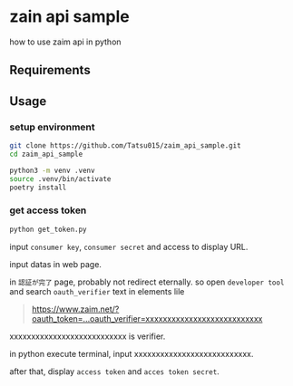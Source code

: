 # zain api sample

how to use zaim api in python

## Requirements

## Usage

### setup environment
~~~bash
git clone https://github.com/Tatsu015/zaim_api_sample.git
cd zaim_api_sample

python3 -m venv .venv
source .venv/bin/activate
poetry install
~~~

### get access token

~~~bash
python get_token.py
~~~

input `consumer key`, `consumer secret` and access to display URL.  

input datas in web page.  

in `認証が完了` page, probably not redirect eternally. so open `developer tool` and search `oauth_verifier` text in elements lile

> https://www.zaim.net/?oauth_token=...oauth_verifier=xxxxxxxxxxxxxxxxxxxxxxxxxxx

xxxxxxxxxxxxxxxxxxxxxxxxxxx is verifier.

in python execute terminal, input xxxxxxxxxxxxxxxxxxxxxxxxxxx.

after that, display `access token` and `acces token secret`.